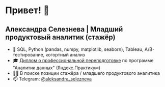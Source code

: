 # Привет! 👋
## Александра Селезнева | Младший продуктовый аналитик (стажёр)
 
- 🌱 SQL, Python (pandas, numpy, matplotlib, seaborn), Tableau, A/B-тестирование, когортный анализ
- 🎓 [Диплом о профессиональной переподготовке](https://github.com/AleksandraSeleznewa/data_analyst_portfolio/blob/588849b32dbe4811a1887dba001e350e28446ff9/%D0%94%D0%B8%D0%BF%D0%BB%D0%BE%D0%BC_RU_%D0%A1%D0%B5%D0%BB%D0%B5%D0%B7%D0%BD%D0%B5%D0%B2%D0%B0_2024-6059-064.pdf) по программе "Аналитик данных" (Яндекс.Практикум)
- 👩‍💻 В поиске позиции стажёра / младшего продуктового аналитика
- 📫 Telegram: [@aleksandra_selezneva](https://t.me/aleksandra_selezneva)
